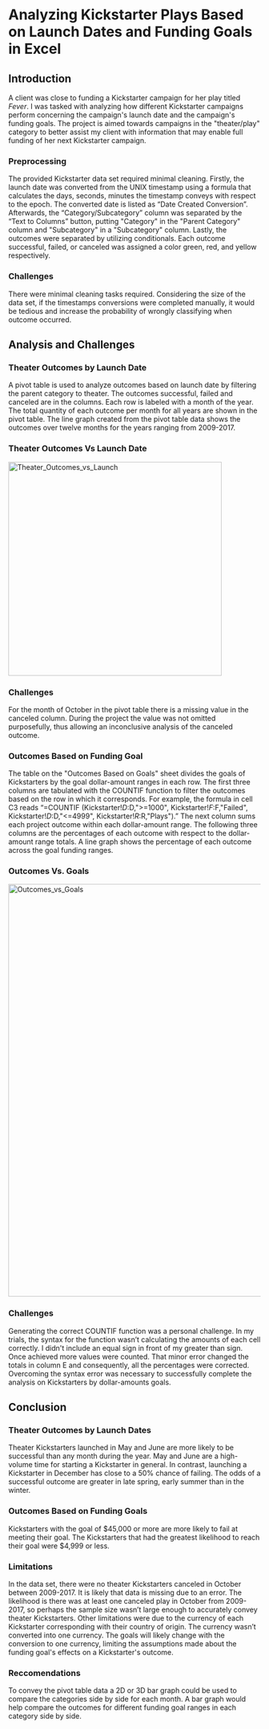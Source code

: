 # Analyzing Kickstarter Plays Based on Launch Dates and Funding Goals in Excel
## Introduction
A client was close to funding a Kickstarter campaign for her play titled *Fever*. I was tasked with analyzing how different Kickstarter campaigns perform concerning the campaign's launch date and the campaign's funding goals. The project is aimed towards campaigns in the "theater/play" category to better assist my client with information that may enable full funding of her next Kickstarter campaign.
### Preprocessing
The provided Kickstarter data set required minimal cleaning. Firstly, the launch date was converted from the UNIX timestamp using a formula that calculates the days, seconds, minutes the timestamp conveys with respect to the epoch. The converted date is listed as “Date Created Conversion”. Afterwards, the “Category/Subcategory” column was separated by the “Text to Columns” button, putting "Category" in the "Parent Category" column and "Subcategory" in a "Subcategory" column. Lastly, the outcomes were separated by utilizing conditionals. Each outcome successful, failed, or canceled was assigned a color green, red, and yellow respectively.
### Challenges 
There were minimal cleaning tasks required. Considering the size of the data set, if the timestamps conversions were completed manually, it would be tedious and increase the probability of wrongly classifying when outcome occurred. 
## Analysis and Challenges
### Theater Outcomes by Launch Date
A pivot table is used to analyze outcomes based on launch date by filtering the parent category to theater. The outcomes successful, failed and canceled are in the columns. Each row is labeled with a month of the year. The total quantity of each outcome per month for all years are shown in the pivot table.  The line graph created from the pivot table data shows the outcomes over twelve months for the years ranging from 2009-2017.
### Theater Outcomes Vs Launch Date
<img width="426" alt="Theater_Outcomes_vs_Launch" src="https://user-images.githubusercontent.com/87162266/132107831-409a0433-5d43-4b2b-85dd-51da4c2f34ae.png">

### Challenges
For the month of October in the pivot table there is a missing value in the canceled column.  During the project the value was not omitted purposefully, thus allowing an inconclusive analysis of the canceled outcome. 
### Outcomes Based on Funding Goal
The table on the "Outcomes Based on Goals" sheet divides the goals of Kickstarters by the goal dollar-amount ranges in each row. The first three columns are tabulated with the COUNTIF function to filter the outcomes based on the row in which it corresponds. For example, the formula in cell C3 reads “=COUNTIF (Kickstarter!$D:$D,">=1000", Kickstarter!$F:$F,"Failed", Kickstarter!$D:$D,"<=4999", Kickstarter!$R:$R,"Plays").” The next column sums each project outcome within each dollar-amount range.  The following three columns are the percentages of each outcome with respect to the dollar-amount range totals. A line graph shows the percentage of each outcome across the goal funding ranges.
### Outcomes Vs. Goals
<img width="822" alt="Outcomes_vs_Goals" src="https://user-images.githubusercontent.com/87162266/132107762-4de36e88-fd00-4be6-b5c7-5e00e984d5e6.png">

### Challenges
Generating the correct COUNTIF function was a personal challenge. In my trials, the syntax for the function wasn’t calculating the amounts of each cell correctly. I didn't include an equal sign in front of my greater than sign. Once achieved more values were counted. That minor error changed the totals in column E and consequently, all the percentages were corrected. Overcoming the syntax error was necessary to successfully complete the analysis on Kickstarters by dollar-amounts goals. 
## Conclusion
### Theater Outcomes by Launch Dates
Theater Kickstarters launched in May and June are more likely to be successful than any month during the year. May and June are a high-volume time for starting a Kickstarter in general.  In contrast, launching a Kickstarter in December has close to a 50% chance of failing. The odds of a successful outcome are greater in late spring, early summer than in the winter.
### Outcomes Based on Funding Goals
Kickstarters with the goal of $45,000 or more are more likely to fail at meeting their goal. The Kickstarters that had the greatest likelihood to reach their goal were $4,999 or less.
### Limitations
In the data set, there were no theater Kickstarters canceled in October between 2009-2017. It is likely that data is missing due to an error. The likelihood is there was at least one canceled play in October from 2009-2017, so perhaps the sample size wasn’t large enough to accurately convey theater Kickstarters. Other limitations were due to the currency of each Kickstarter corresponding with their country of origin. The currency wasn’t converted into one currency. The goals will likely change with the conversion to one currency, limiting the assumptions made about the funding goal's effects on a Kickstarter's outcome.
### Reccomendations
To convey the pivot table data a 2D or 3D bar graph could be used to compare the categories side by side for each month. A bar graph would help compare the outcomes for different funding goal ranges in each category side by side.
